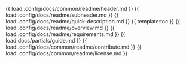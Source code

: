 {{ load:.config/docs/common/readme/header.md }}
{{ load:.config/docs/readme/subheader.md }}
{{ load:.config/docs/readme/quick-description.md }}
{{ template:toc }}
{{ load:.config/docs/readme/overview.md }}
{{ load:.config/docs/readme/requirements.md }}
{{ load:docs/partials/guide.md }}
{{ load:.config/docs/common/readme/contribute.md }}
{{ load:.config/docs/common/readme/license.md }}
